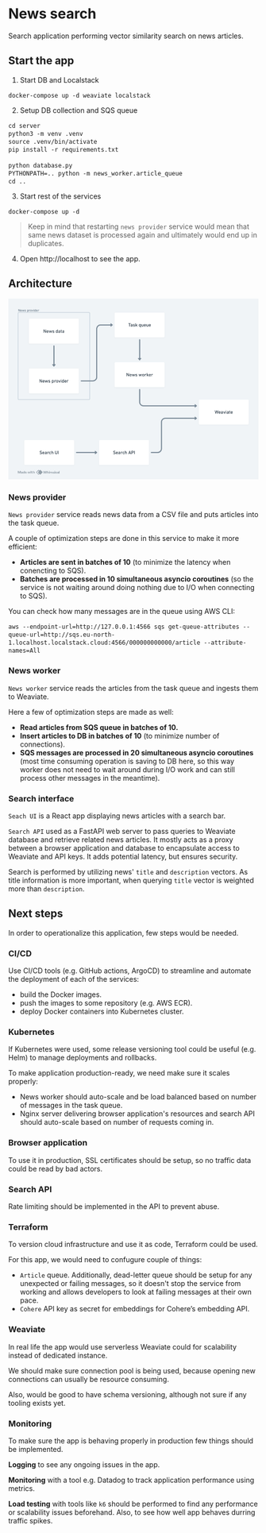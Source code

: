 # News search

Search application performing vector similarity search on news articles.

## Start the app

1. Start DB and Localstack
```
docker-compose up -d weaviate localstack
```

2. Setup DB collection and SQS queue
```
cd server
python3 -m venv .venv
source .venv/bin/activate
pip install -r requirements.txt

python database.py
PYTHONPATH=.. python -m news_worker.article_queue
cd ..
```

3. Start rest of the services
```
docker-compose up -d
```
> Keep in mind that restarting `news provider` service would mean that same news dataset is processed again and ultimately would end up in duplicates.

4. Open http://localhost to see the app.
## Architecture

![Architecture](architecture.png)

### News provider
`News provider` service reads news data from a CSV file and puts articles into the task queue.

A couple of optimization steps are done in this service to make it more efficient:
- **Articles are sent in batches of 10** (to minimize the latency when conencting to SQS).
- **Batches are processed in 10 simultaneous asyncio coroutines** (so the service is not waiting around doing nothing due to I/O when connecting to SQS).


You can check how many messages are in the queue using AWS CLI:
```
aws --endpoint-url=http://127.0.0.1:4566 sqs get-queue-attributes --queue-url=http://sqs.eu-north-1.localhost.localstack.cloud:4566/000000000000/article --attribute-names=All
```

### News worker
`News worker` service reads the articles from the task queue and ingests them to Weaviate.

Here a few of optimization steps are made as well:
- **Read articles from SQS queue in batches of 10.**
- **Insert articles to DB in batches of 10** (to minimize number of connections).
- **SQS messages are processed in 20 simultaneous asyncio coroutines** (most time consuming operation is saving to DB here, so this way worker does not need to wait around during I/O work and can still process other messages in the meantime).

### Search interface
`Seach UI` is a React app displaying news articles with a search bar.

`Search API` used as a FastAPI web server to pass queries to Weaviate database and retrieve related news articles. It mostly acts as a proxy between a browser application and database to encapsulate access to Weaviate and API keys. It adds potential latency, but ensures security.

Search is performed by utilizing news' `title` and `description` vectors. As title information is more important, when querying `title` vector is weighted more than `description`.

## Next steps
In order to operationalize this application, few steps would be needed.

### CI/CD
Use CI/CD tools (e.g. GitHub actions, ArgoCD) to streamline and automate the deployment of each of the services:
- build the Docker images.
- push the images to some repository (e.g. AWS ECR).
- deploy Docker containers into Kubernetes cluster.

### Kubernetes
If Kubernetes were used, some release versioning tool could be useful (e.g. Helm) to manage deployments and rollbacks.

To make application production-ready, we need make sure it scales properly:
- News worker should auto-scale and be load balanced based on number of messages in the task queue.
- Nginx server delivering browser application's resources and search API should auto-scale based on number of requests coming in.

### Browser application
To use it in production, SSL certificates should be setup, so no traffic data could be read by bad actors.

### Search API
Rate limiting should be implemented in the API to prevent abuse.

### Terraform
To version cloud infrastructure and use it as code, Terraform could be used.

For this app, we would need to confugure couple of things:
- `Article` queue. Additionally, dead-letter queue should be setup for any unexpected or failing messages, so it doesn't stop the service from working and allows developers to look at failing messages at their own pace.
- `Cohere` API key as secret for embeddings for Cohereʼs embedding API.

### Weaviate
In real life the app would use serverless Weaviate could for scalability instead of dedicated instance.

We should make sure connection pool is being used, because opening new connections can usually be resource consuming.

Also, would be good to have schema versioning, although not sure if any tooling exists yet.

### Monitoring
To make sure the app is behaving properly in production few things should be implemented.

**Logging** to see any ongoing issues in the app.

**Monitoring** with a tool e.g. Datadog to track application performance using metrics.

**Load testing** with tools like `k6` should be performed to find any performance or scalability issues beforehand. Also, to see how well app behaves durring traffic spikes.